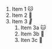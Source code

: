 1. Item 1 :cat:
2. Item 2 :dog:
3. Item 3 _:apple:_ 
   1. Item 3a :cat:
   2. Item 3b :dog:
   3. Iten 3c :apple:
